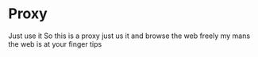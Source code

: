 # Proxy
Just use it
So this is a proxy just us it and browse the web freely my mans the web is at your finger tips
